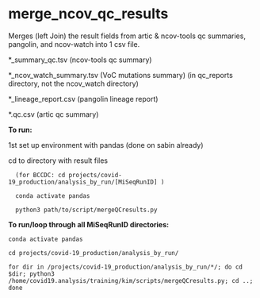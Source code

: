 # merge_ncov_qc_results
Merges (left Join) the result fields from artic &amp; ncov-tools qc summaries, pangolin, and ncov-watch into 1 csv file. 

   *_summary_qc.tsv (ncov-tools qc summary)

   *_ncov_watch_summary.tsv (VoC mutations summary) (in qc_reports directory, not the ncov_watch directory)

   *_lineage_report.csv (pangolin lineage report)

   *.qc.csv (artic qc summary)


<b>To run:</b>

1st set up environment with pandas (done on sabin already)

cd to directory with result files 

      (for BCCDC: cd projects/covid-19_production/analysis_by_run/[MiSeqRunID] )

      conda activate pandas

      python3 path/to/script/mergeQCresults.py


<b>To run/loop through all MiSeqRunID directories:</b>

    conda activate pandas

    cd projects/covid-19_production/analysis_by_run/

    for dir in /projects/covid-19_production/analysis_by_run/*/; do cd $dir; python3 /home/covid19.analysis/training/kim/scripts/mergeQCresults.py; cd ..; done

